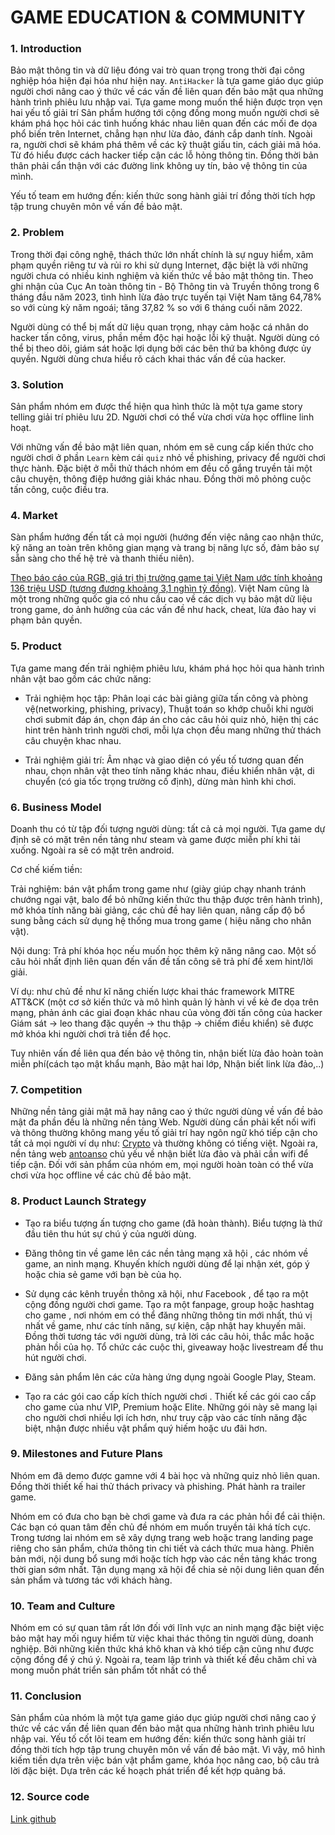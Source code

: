 # GAME EDUCATION & COMMUNITY

### **1. Introduction**

Bảo mật thông tin và dữ liệu đóng vai trò quan trọng trong thời đại công nghiệp hóa hiện đại hóa như hiện nay. `AntiHacker` là tựa game giáo dục giúp người chơi nâng cao ý thức về các vấn đề liên quan đến bảo mật qua những hành trình phiêu lưu nhập vai. Tựa game mong muốn thể hiện được trọn vẹn hai yếu tố giải trí 
Sản phẩm hướng tới cộng đồng mong muốn người chơi sẽ khám phá học hỏi các tình huống khác nhau liên quan đến các mối đe dọa phổ biến trên Internet, chẳng hạn như lừa đảo, đánh cắp danh tính. Ngoài ra, người chơi sẽ khám phá thêm về các kỹ thuật giấu tin, cách giải mã hóa. Từ đó hiểu được cách hacker tiếp cận các lỗ hỏng thông tin. Đồng thời bản thân phải cẩn thận với các đường link không uy tín, bảo vệ thông tin của mình. 

Yếu tố team em hướng đến: kiến thức song hành giải trí đồng thời tích hợp tập trung chuyên môn về vấn đề bảo mật.
### **2. Problem**

Trong thời đại công nghệ, thách thức lớn nhất chính là sự nguy hiểm, xâm phạm quyền riêng tư và rủi ro khi sử dụng Internet, đặc biệt là với những người chưa có nhiều kinh nghiệm và kiến thức về bảo mật thông tin. Theo ghi nhận của Cục An toàn thông tin - Bộ Thông tin và Truyền thông trong 6 tháng đầu năm 2023, tình hình lừa đảo trực tuyến tại Việt Nam tăng 64,78% so với cùng kỳ năm ngoái; tăng 37,82 % so với 6 tháng cuối năm 2022.


Người dùng có thể bị mất dữ liệu quan trọng, nhạy cảm hoặc cá nhân do hacker tấn công, virus, phần mềm độc hại hoặc lỗi kỹ thuật. Người dùng có thể bị theo dõi, giám sát hoặc lợi dụng bởi các bên thứ ba không được ủy quyền. Người dùng chưa hiểu rõ cách khai thác vấn đề của hacker.


### **3. Solution**

Sản phẩm nhóm em được thể hiện qua hình thức là một tựa game story telling giải trí phiêu lưu 2D. Người chơi có thể vừa chơi vừa học offline linh hoạt.

Với những vấn đề bảo mật liên quan, nhóm em sẽ cung cấp kiến thức cho người chơi ở phần `Learn` kèm cái `quiz` nhỏ về phishing, privacy để người chơi thực hành. Đặc biệt ở mỗi thử thách nhóm em đều cố gắng truyền tải một câu chuyện, thông điệp hướng giải khác nhau. Đồng thời mô phỏng cuộc tấn công, cuộc điều tra. 
### **4. Market**

Sàn phẩm hướng đến tất cả mọi người (hướng đến việc nâng cao nhận thức, kỹ năng an toàn trên không gian mạng và trang bị năng lực số, đảm bảo sự sẵn sàng cho thế hệ trẻ và thanh thiếu niên).

[Theo báo cáo của RGB, giá trị thị trường game tại Việt Nam ước tính khoảng 136 triệu USD (tương đương khoảng 3,1 nghìn tỷ đồng)](https://rgb.vn/thi-truong-game-tai-viet-nam-2021-lon-manh-tung-ngay-tang-truong-vuot-bac/). Việt Nam cũng là một trong những quốc gia có nhu cầu cao về các dịch vụ bảo mật dữ liệu trong game, do ảnh hưởng của các vấn đề như hack, cheat, lừa đảo hay vi phạm bản quyền. 
### **5. Product**

Tựa game mang đến trải nghiệm phiêu lưu, khám phá học hỏi qua hành trình nhân vật bao gồm các chức năng:

- Trải nghiệm học tập: Phân loại các bài giảng giữa tấn công và phòng vệ(networking, phishing, privacy), Thuật toán so khớp chuỗi khi người chơi submit đáp án, chọn đáp án cho các câu hỏi quiz nhỏ, hiện thị các hint trên hành trình người chơi, mỗi lựa chọn đều mang những thử thách câu chuyện khac nhau.

- Trải nghiệm giải trí: Âm nhạc và giao diện có yếu tố tương quan đến nhau, chọn nhân vật theo tính năng khác nhau, điều khiển nhân vật, di chuyển (có gia tốc trọng trường cố định), dừng màn hình khi chơi.
### **6. Business Model**

Doanh thu có từ tập đối tượng người dùng: tất cả cả mọi người. Tựa game dự định sẽ có mặt trên nền tảng như steam và game được miễn phí khi tải xuống. Ngoài ra sẽ có mặt trên android.

Cơ chế kiếm tiền: 

Trải nghiệm: bán vật phẩm trong game như (giày giúp chạy nhanh tránh chướng ngại vật, balo để bỏ những kiến thức thu thập được trên hành trình), mở khóa tính năng bài giảng, các chủ đề hay liên quan, nâng cấp độ bổ sung bằng cách sử dụng hệ thống mua trong game ( hiệu năng cho nhân vật). 

Nội dung: Trả phí khóa học nếu muốn học thêm kỹ năng nâng cao. Một số câu hỏi nhất định liên quan đến vấn đề tấn công sẽ trả phí để xem hint/lời giải.

Ví dụ: như chủ đề như kĩ năng chiến lược khai thác framework MITRE ATT&CK (một cơ sở kiến ​​thức và mô hình quản lý hành vi về kẻ đe dọa trên mạng, phản ánh các giai đoạn khác nhau của vòng đời tấn công của hacker Giám sát -> leo thang đặc quyền -> thu thập -> chiếm điều khiển) sẽ được mở khóa khi người chơi trả tiền để học.

Tuy nhiên vấn đề liên qua đến bảo vệ thông tin, nhận biết lừa đảo hoàn toàn miễn phí(cách tạo mật khẩu mạnh, Bảo mật hai lớp, Nhận biết link lừa đảo,..)
### **7. Competition**

Những nền tảng giải mật mã hay nâng cao ý thức người dùng về vấn đề bảo mật đa phần đều là những nền tảng Web. Người dùng cần phải kết nối wifi và thông thường không mang yếu tố giải trí hay ngôn ngữ khó tiếp cận cho tất cả mọi người ví dụ như: [Crypto](https://cryptohack.org/) và thường không có tiếng việt. Ngoài ra, nền tảng web [antoanso](https://luyentap.antoanso.org/) chủ yếu về nhận biết lừa đảo và phải cần wifi để tiếp cận. Đối với sản phẩm của nhóm em, mọi người hoàn toàn có thể vừa chơi vừa học offline về các chủ đề bảo mật. 

### 8. **Product Launch Strategy**

- Tạo ra biểu tượng ấn tượng cho game (đã hoàn thành). Biểu tượng là thứ đầu tiên thu hút sự chú ý của người dùng.
- Đăng thông tin về game lên các nền tảng mạng xã hội , các nhóm về game, an ninh mạng. Khuyến khích người dùng để lại nhận xét, góp ý hoặc chia sẻ game với bạn bè của họ.

- Sử dụng các kênh truyền thông xã hội, như Facebook , để tạo ra một cộng đồng người chơi game. Tạo ra một fanpage, group hoặc hashtag cho game , nơi nhóm em có thể đăng những thông tin mới nhất, thú vị nhất về game, như các tính năng, sự kiện, cập nhật hay khuyến mãi. Đồng thời tương tác với người dùng, trả lời các câu hỏi, thắc mắc hoặc phản hồi của họ. Tổ chức các cuộc thi, giveaway hoặc livestream để thu hút người chơi.

- Đăng sản phẩm lên các cửa hàng ứng dụng ngoài Google Play, Steam.

- Tạo ra các gói cao cấp kích thích người chơi . Thiết kế các gói cao cấp cho game của như VIP, Premium hoặc Elite. Những gói này sẽ mang lại cho người chơi nhiều lợi ích hơn, như truy cập vào các tính năng đặc biệt, nhận được nhiều vật phẩm quý hiếm hoặc ưu đãi hơn.

### **9. Milestones and Future Plans**
Nhóm em đã demo được gamne với 4 bài học và những quiz nhỏ liên quan. Đồng thời thiết kế hai thử thách privacy và phishing. Phát hành ra trailer game.

Nhóm em có đưa cho bạn bè chơi game và đưa ra các phản hồi để cải thiện. Các bạn có quan tâm đến chủ đề nhóm em muốn truyền tải khá tích cực. Trong tương lai nhóm em sẽ xây dựng trang web hoặc trang landing page riêng cho sản phẩm, chứa thông tin chi tiết và cách thức mua hàng. Phiên bản mới, nội dung bổ sung mới hoặc tích hợp vào các nền tảng khác trong thời gian sớm nhất. Tận dụng mạng xã hội để chia sẻ nội dung liên quan đến sản phẩm và tương tác với khách hàng.
### **10. Team and Culture**
Nhóm em có sự quan tâm rất lớn đối với lĩnh vực an ninh mạng đặc biệt việc bảo mật hay mối nguy hiểm từ việc khai thác thông tin người dùng, doanh nghiệp. Bởi những kiến thức khá khô khan và khó tiếp cận cũng như được cộng đồng để ý chú ý. Ngoài ra, team lập trình và thiết kế đều chăm chỉ và mong muốn phát triển sản phẩm tốt nhất có thể
### **11. Conclusion**
Sản phẩm của nhóm là một tựa game giáo dục giúp người chơi nâng cao ý thức về các vấn đề liên quan đến bảo mật qua những hành trình phiêu lưu nhập vai. Yếu tố cốt lõi team em hướng đến: kiến thức song hành giải trí đồng thời tích hợp tập trung chuyên môn về vấn đề bảo mật. Vì vậy, mô hình kiếm tiền dựa trên việc bán vật phẩm game, khóa học nâng cao, bộ câu trả lời đặc biệt. Dựa trên các kế hoạch phát triển để kết hợp quảng bá.
### **12. Source code**

[Link github](https://github.com/QuizGameTeam/GameUpdateRound3)
